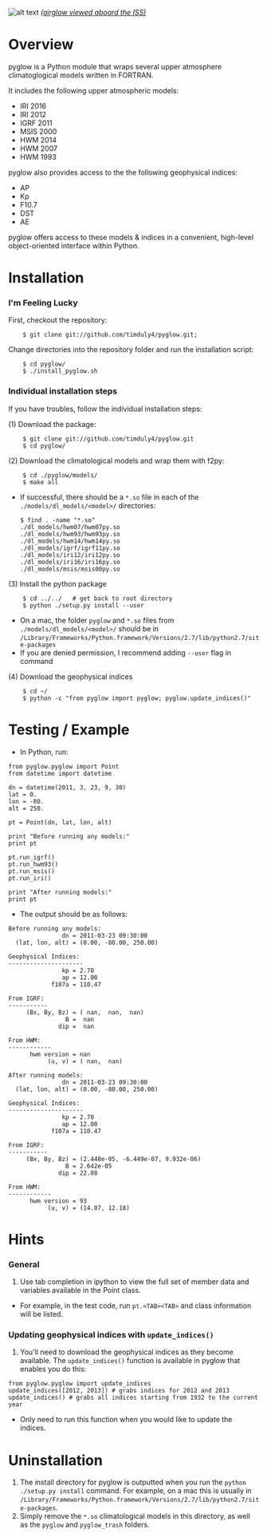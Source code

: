 ![alt text](https://raw.github.com/timduly4/pyglow/master/logo.png "pyglow")
[_(airglow viewed aboard the ISS)_](http://en.wikipedia.org/wiki/File:Cupola_above_the_darkened_Earth.jpg)

# Overview

pyglow is a Python module that wraps several upper atmosphere climatoglogical models written in FORTRAN.

It includes the following upper atmospheric models:
  * IRI 2016
  * IRI 2012
  * IGRF 2011
  * MSIS 2000
  * HWM 2014
  * HWM 2007
  * HWM 1993

pyglow also provides access to the the following geophysical indices:
  * AP
  * Kp
  * F10.7
  * DST
  * AE

pyglow offers access to these models & indices in a convenient, high-level object-oriented interface within Python.

# Installation

### I'm Feeling Lucky

First, checkout the repository:

```
    $ git clone git://github.com/timduly4/pyglow.git;
```

Change directories into the repository folder and run the installation script:
```
    $ cd pyglow/
    $ ./install_pyglow.sh
```

### Individual installation steps

If you have troubles, follow the individual installation steps:

(1) Download the package:
```
    $ git clone git://github.com/timduly4/pyglow.git
    $ cd pyglow/
```

(2) Download the climatological models and wrap them with f2py:
```
    $ cd ./pyglow/models/
    $ make all
```
  * If successful, there should be a `*.so` file in each of the `./models/dl_models/<model>/` directories:

    ```
    $ find . -name "*.so"
    ./dl_models/hwm07/hwm07py.so
    ./dl_models/hwm93/hwm93py.so
    ./dl_models/hwm14/hwm14py.so
    ./dl_models/igrf/igrf11py.so
    ./dl_models/iri12/iri12py.so
    ./dl_models/iri16/iri16py.so
    ./dl_models/msis/msis00py.so
    ```

(3) Install the python package
```
    $ cd ../../   # get back to root directory
    $ python ./setup.py install --user
```
  * On a mac, the folder `pyglow` and `*.so` files from `./models/dl_models/<model>/` should be in `/Library/Frameworks/Python.framework/Versions/2.7/lib/python2.7/site-packages`
  * If you are denied permission, I recommend adding `--user` flag in command

(4) Download the geophysical indices

```
	$ cd ~/
	$ python -c "from pyglow import pyglow; pyglow.update_indices()"
```


# Testing / Example

* In Python, run:

```
from pyglow.pyglow import Point
from datetime import datetime

dn = datetime(2011, 3, 23, 9, 30)
lat = 0.
lon = -80.
alt = 250.

pt = Point(dn, lat, lon, alt)

print "Before running any models:"
print pt

pt.run_igrf()
pt.run_hwm93()
pt.run_msis()
pt.run_iri()

print "After running models:"
print pt
```

* The output should be as follows:

```
Before running any models:
               dn = 2011-03-23 09:30:00
  (lat, lon, alt) = (0.00, -80.00, 250.00)

Geophysical Indices:
---------------------
               kp = 2.70
               ap = 12.00
            f107a = 110.47

From IGRF:
-----------
     (Bx, By, Bz) = ( nan,  nan,  nan)
                B =  nan
              dip =  nan

From HWM:
------------
      hwm version = nan
           (u, v) = ( nan,  nan)

After running models:
               dn = 2011-03-23 09:30:00
  (lat, lon, alt) = (0.00, -80.00, 250.00)

Geophysical Indices:
---------------------
               kp = 2.70
               ap = 12.00
            f107a = 110.47

From IGRF:
-----------
     (Bx, By, Bz) = (2.448e-05, -6.449e-07, 9.932e-06)
                B = 2.642e-05
              dip = 22.08

From HWM:
------------
      hwm version = 93
           (u, v) = (14.07, 12.18)
```


# Hints

### General
1. Use tab completion in ipython to view the full set of member data and variables available in the Point class.
  * For example, in the test code, run `pt.<TAB><TAB>` and class information will be listed.

### Updating geophysical indices with `update_indices()`
1. You'll need to download the geophysical indices as they become available.  The `update_indices()` function is available in pyglow that enables you do this:

```
from pyglow.pyglow import update_indices
update_indices([2012, 2013]) # grabs indices for 2012 and 2013
update_indices() # grabs all indices starting from 1932 to the current year
```

  * Only need to run this function when you would like to update the indices.


# Uninstallation 

1. The install directory for pyglow is outputted when you run the `python ./setup.py install` command.  For example, on a mac this is usually in `/Library/Frameworks/Python.framework/Versions/2.7/lib/python2.7/site-packages`.
2.  Simply remove the `*.so` climatological models in this directory, as well as the `pyglow` and `pyglow_trash` folders.

